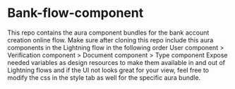 # Bank-flow-component

This repo contains the aura component bundles for the bank account creation online flow.
Make sure after cloning this repo include this aura components in the Lightning flow in the 
following order
User component > Verification component > Document component > Type component
Expose needed variables as design resources to make them available in and out of Lightning flows
and if the UI not looks great for your view, feel free to modify the css in the style tab as well
for the specific aura bundle.
